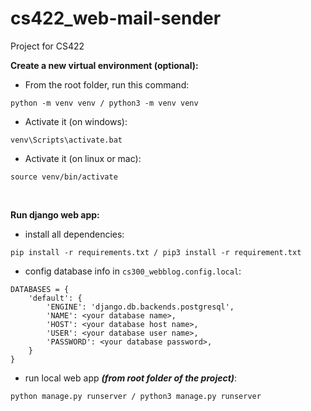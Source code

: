 # cs422_web-mail-sender
Project for CS422 

**Create a new virtual environment (optional):**
<br />
- From the root folder, run this command:
```
python -m venv venv / python3 -m venv venv
```
- Activate it (on windows):
```
venv\Scripts\activate.bat
```
- Activate it (on linux or mac):
```
source venv/bin/activate
```
<br />

**Run django web app:**
<br />
- install all dependencies:
```
pip install -r requirements.txt / pip3 install -r requirement.txt
```
- config database info in `cs300_webblog.config.local`:
```
DATABASES = {
    'default': {
        'ENGINE': 'django.db.backends.postgresql',
        'NAME': <your database name>,
        'HOST': <your database host name>,
        'USER': <your database user name>,
        'PASSWORD': <your database password>,
    }
}
```
- run local web app _**(from root folder of the project)**_:
```
python manage.py runserver / python3 manage.py runserver
```
<br />
